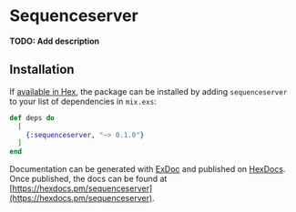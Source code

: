 # Sequenceserver

**TODO: Add description**

## Installation

If [available in Hex](https://hex.pm/docs/publish), the package can be installed
by adding `sequenceserver` to your list of dependencies in `mix.exs`:

```elixir
def deps do
  [
    {:sequenceserver, "~> 0.1.0"}
  ]
end
```

Documentation can be generated with [ExDoc](https://github.com/elixir-lang/ex_doc)
and published on [HexDocs](https://hexdocs.pm). Once published, the docs can
be found at [https://hexdocs.pm/sequenceserver](https://hexdocs.pm/sequenceserver).

